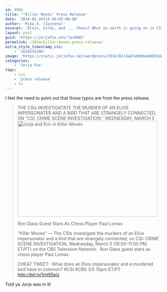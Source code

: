 ```yaml
---
id: 9985
title: '"Killer Moves" Press Release'
date: '2014-02-24T14:56:02-08:00'
author: 'Mika E. (Ipstenu)'
excerpt: 'Elvis, birds, and ... Chess? What on earth is going on in CSI?'
layout: post
guid: 'https://jorjafox.net/?p=9985'
permalink: /2014/killer-moves-press-release/
astra_style_timestamp_css:
    - '1634254100'
image: 'https://static.jorjafox.net/wordpress/2014/02/4a47a0db6e60853dedfcfdf08a5ca2491.png'
categories:
    - 'Jorja Fox'
tags:
    - csi
    - 'press release'
    - tv
---
```


I feel the need to point out that those typos are from the press release.
<blockquote>THE CSIs INVESTIGATATE THE MURDER OF AN ELVIS IMPERSONATER AND A BIRD THAT ARE STRANGELY CONNECTED, ON “CSI: CRIME SCENE INVESTIGATION,” WEDNESDAY, MARCH 5

<img class="aligncenter size-full wp-image-9986" alt="Jorja and Eric in Killer Moves" src="//static.jorjafox.net/wordpress/2014/02/4a47a0db6e60853dedfcfdf08a5ca2491.png" width="450" height="308" />

Ron Glass Guest Stars As Chess Player Paul Lomax

"Killer Moves" — The CSIs investigate the murders of an Elvis impersonator and a bird that are strangely connected, on CSI: CRIME SCENE INVESTIGATION, Wednesday, March 5 (10:00-11:00 PM, ET/PT) on the CBS Television Network.  Ron Glass guest stars as chess player Paul Lomax.

CHEAT TWEET:  What does an Elvis impersonator and a murdered bird have in common? #CSI #CBS 3/5 10pm ET/PT http://bit.ly/1mt95eU</blockquote>
Told ya Jorja was in it!
